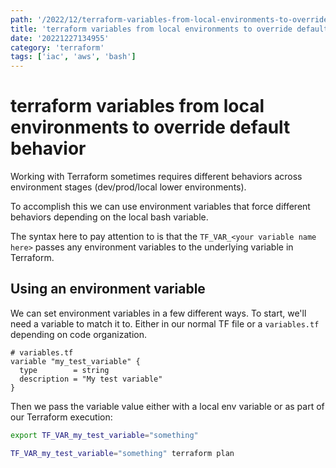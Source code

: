 ```yaml
---
path: '/2022/12/terraform-variables-from-local-environments-to-override-default-behavior-20221227134955'
title: 'terraform variables from local environments to override default behavior'
date: '20221227134955'
category: 'terraform'
tags: ['iac', 'aws', 'bash']
---
```


# terraform variables from local environments to override default behavior
Working with Terraform sometimes requires different behaviors across environment
stages (dev/prod/local lower environments).

To accomplish this we can use environment variables that force different
behaviors depending on the local bash variable.

The syntax here to pay attention to is that the `TF_VAR_<your variable name here>`
passes any environment variables to the underlying variable in Terraform.

## Using an environment variable
We can set environment variables in a few different ways. To start, we'll need
a variable to match it to. Either in our normal TF file or a `variables.tf`
depending on code organization.

```hcl
# variables.tf
variable "my_test_variable" {
  type        = string
  description = "My test variable"
}
```

Then we pass the variable value either with a local env variable or as part of
our Terraform execution:
```bash
export TF_VAR_my_test_variable="something"
```

```bash
TF_VAR_my_test_variable="something" terraform plan
```

